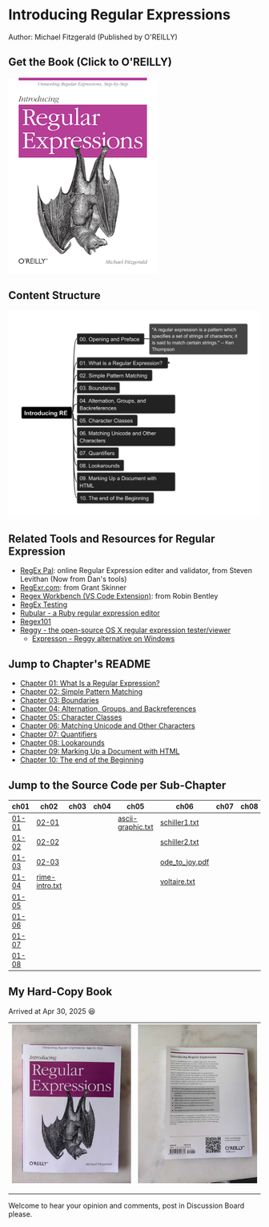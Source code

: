 # Introducing Regular Expressions

Author: Michael Fitzgerald (Published by O'REILLY)

## Get the Book (Click to O'REILLY)

[![book cover](img/Intro_RE_bookcover-small.png)](https://www.oreilly.com/library/view/introducing-regular-expressions/9781449338879/)

## Content Structure

![mindmind-l1](img/Introducing_Regular_Expressions.png)

## Related Tools and Resources for Regular Expression

- [RegEx Pal](https://www.regexpal.com/): online Regular Expression editer and validator, from Steven Levithan (Now from Dan's tools)
- [RegExr.com](https://regexr.com/): from Grant Skinner
- [Regex Workbench (VS Code Extension)](https://marketplace.visualstudio.com/items?itemName=robinbentley.vscode-regex-workbench): from Robin Bentley
- [RegEx Testing](https://www.regextester.com/)
- [Rubular - a Ruby regular expression editor](https://rubular.com/)
- [Regex101](https://regex101.com/)
- [Reggy - the open-source OS X regular expression tester/viewer](http://reggyapp.com/)
    - [Expresson - Reggy alternative on Windows](https://ultrapico.com/Expresso.htm)

## Jump to Chapter's README

- [Chapter 01: What Is a Regular Expression?](ch01/README.md)
- [Chapter 02: Simple Pattern Matching](ch02/README.md)
- [Chapter 03: Boundaries](ch03/README.md)
- [Chapter 04: Alternation, Groups, and Backreferences](ch04/README.md)
- [Chapter 05: Character Classes](ch05/README.md)
- [Chapter 06: Matching Unicode and Other Characters](ch06/README.md)
- [Chapter 07: Quantifiers](ch07/README.md)
- [Chapter 08: Lookarounds](ch08/README.md)
- [Chapter 09: Marking Up a Document with HTML](ch09/README.md)
- [Chapter 10: The end of the Beginning](ch10/README.md)
## Jump to the Source Code per Sub-Chapter

| ch01 | ch02 | ch03 | ch04 | ch05 | ch06 | ch07 | ch08 | ch09 | ch10 |
| --- | --- | --- | --- | --- | --- | --- | --- | --- | --- |
| [01-01](ch01/01-01.md) | [02-01](ch02/02-01.md) | | | [ascii-graphic.txt](ch05/ascii-graphic.txt) | [schiller1.txt](ch06/schiller1.txt) | | | | |
| [01-02](ch01/01-02.md) | [02-02](ch02/02-02.md) | | | | [schiller2.txt](ch06/schiller2.txt) | | | | | |
| [01-03](ch01/01-03.md) | [02-03](ch02/02-03.md) | | | | [ode_to_joy.pdf](ch06/ode_to_joy.pdf) | | | | |
| [01-04](ch01/01-04.md) | [rime-intro.txt](ch02/rime-intro.txt) | | | | [voltaire.txt](ch06/voltaire.txt) | | | | |
| [01-05](ch01/01-05.md) | | | | | | | | | |
| [01-06](ch01/01-06.md) | | | | | | | | | |
| [01-07](ch01/01-07.md) | | | | | | | | | |
| [01-08](ch01/01-08.md) | | | | | | | | | |

## My Hard-Copy Book

Arrived at Apr 30, 2025 :satisfied:

| ![book-front](img/my-introRE-book-front-small.jpg) | ![book-back](img/my-introRE-book-back-small.jpg) |
| --- | --- |

---

Welcome to hear your opinion and comments, post in Discussion Board please.